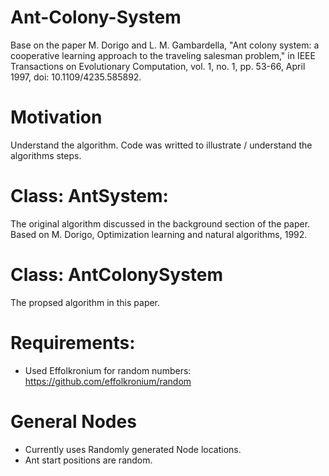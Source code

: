 # Ant-Colony-System
Base on the paper M. Dorigo and L. M. Gambardella, "Ant colony system: a cooperative learning approach to the traveling salesman problem," in IEEE Transactions on Evolutionary Computation, vol. 1, no. 1, pp. 53-66, April 1997, doi: 10.1109/4235.585892.

# Motivation
Understand the algorithm. Code was writted to illustrate / understand the algorithms steps.

# Class: AntSystem: 
The original algorithm discussed in the background section of the paper. Based on M. Dorigo, Optimization learning and natural algorithms, 1992.

# Class: AntColonySystem
The propsed algorithm in this paper.

# Requirements:
 - Used Effolkronium for random numbers: https://github.com/effolkronium/random

# General Nodes
 - Currently uses Randomly generated Node locations.
 - Ant start positions are random.
